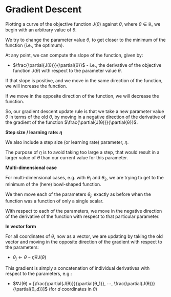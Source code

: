 # Gradient Descent

Plotting a curve of the objective function $J(θ)$ against $θ$, where $θ ∈ ℝ$, we begin with an arbitrary value of $θ$.

We try to change the parameter value $θ$, to get closer to the minimum of the function (i.e., the optimum).

At any point, we can compute the slope of the function, given by:

- $\frac{\partial{J(θ)}}{\partial{θ}}$ - i.e., the derivative of the objective function $J(θ)$ with respect to the parameter value $θ$.

If that slope is positive, and we move in the same direction of the function, we will increase the function.

If we move in the opposite direction of the function, we will decrease the function.

So, our gradient descent update rule is that we take a new parameter value $θ$ in terms of the old $θ$, by moving in a negative direction of the derivative of the gradient of the function $\frac{\partial{J(θ)}}{\partial{θ}}$.

**Step size / learning rate: $η$**

We also include a step size (or learning rate) parameter, $η$.

The purpose of $η$ is to avoid taking too large a step, that would result in a larger value of $θ$ than our current value for this parameter.

**Multi-dimensional case**

For multi-dimensional cases, e.g. with $θ_1$ and $θ_2$, we are trying to get to the minimum of the (here) bowl-shaped function.

We then move each of the parameters $θ_j$, exactly as before when the function was a function of only a single scalar.

With respect to each of the parameters, we move in the negative direction of the derivative of the function with respect to that particular parameter.

**In vector form**

For all coordinates of $θ$, now as a vector, we are updating by taking the old vector and moving in the opposite direction of the gradient with respect to the parameters:

- $θ_j ← θ - η∇J(θ)$

This gradient is simply a concatenation of individual derivatives with respect to the parameters, e.g.:

- $∇J(θ) = [\frac{\partial{J(θ)}}{\partial{θ_1}}, ⋯, \frac{\partial{J(θ)}}{\partial{θ_d}}]$ (for $d$ coordinates in $θ$)
